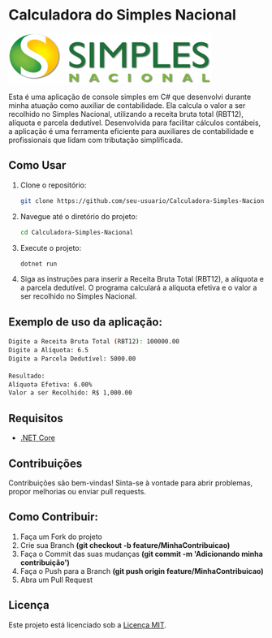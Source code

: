 # Calculadora do Simples Nacional 

<img src="IMAGES/SIMPLES-NACIONAL.png" alt="Simple-Nacional" width="400" height="100">

Esta é uma aplicação de console simples em C# que desenvolvi durante minha atuação como auxiliar de contabilidade. Ela calcula o valor a ser recolhido no Simples Nacional, utilizando a receita bruta total (RBT12), alíquota e parcela dedutível. Desenvolvida para facilitar cálculos contábeis, a aplicação é uma ferramenta eficiente para auxiliares de contabilidade e profissionais que lidam com tributação simplificada.
## Como Usar

1. Clone o repositório:

   ```bash
   git clone https://github.com/seu-usuario/Calculadora-Simples-Nacional.git

2. Navegue até o diretório do projeto:
   
   ```bash
   cd Calculadora-Simples-Nacional

3. Execute o projeto:

   ```bash
   dotnet run

4. Siga as instruções para inserir a Receita Bruta Total (RBT12), a alíquota e a parcela dedutível. O programa calculará a alíquota efetiva e o valor a ser recolhido no Simples Nacional.

## Exemplo de uso da aplicação:

```bash
Digite a Receita Bruta Total (RBT12): 100000.00
Digite a Alíquota: 6.5
Digite a Parcela Dedutível: 5000.00

Resultado:
Alíquota Efetiva: 6.00%
Valor a ser Recolhido: R$ 1,000.00
```
## Requisitos

- [.NET Core](https://dotnet.microsoft.com/download)

## Contribuições

   Contribuições são bem-vindas! Sinta-se à vontade para abrir problemas, propor melhorias ou enviar pull requests.
   
## Como Contribuir:

   1. Faça um Fork do projeto
   2. Crie sua Branch **(git checkout -b feature/MinhaContribuicao)**
   3. Faça o Commit das suas mudanças **(git commit -m 'Adicionando minha contribuição')**
   4. Faça o Push para a Branch **(git push origin feature/MinhaContribuicao)**
   5. Abra um Pull Request

## Licença

Este projeto está licenciado sob a [Licença MIT](LICENSE).






